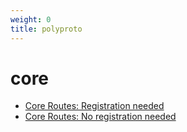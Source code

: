 ```yaml
---
weight: 0
title: polyproto
---
```


# core

- [Core Routes: Registration needed](./Routes:%20Registration%20needed.md)
- [Core Routes: No registration needed](./Routes:%20No%20registration%20needed.md)
